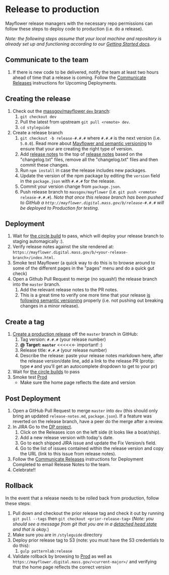 # Release to production
Mayflower release managers with the necessary repo permissions can follow these steps to deploy code to production (i.e. do a release).

*Note: the following steps assume that your local machine and repository is already set up and functioning according to our [Getting Started docs](../.github/CONTRIBUTING.md#getting-started).*

## Communicate to the team
1. If there is new code to be delivered, notify the team at least two hours ahead of time that a release is coming. Follow the [Communicate Releases](https://wiki.state.ma.us/display/massgovredesign/Communicating+Releases) instructions for Upcoming Deployments.

## Creating the release
1. Check out the [massgov/mayflower `dev` branch](https://github.com/massgov/mayflower/commits/dev):
    1. `git checkout dev`
    1. Pull the latest from upstream `git pull <remote> dev`.
    1. `cd styleguide`
1. Create a release branch
    1. `git checkout -b release-#.#.#` where `#.#.#` is the next version (i.e. `5.0.0`).  Read more about [Mayflower and semantic versioning](docs/versioning.md) to ensure that your are creating the right type of version.
    1. Add [release notes](https://github.com/massgov/mayflower/blob/dev/docs/change-log-instructions.md) to the top of [release notes](/release-notes.md) based on the "changelog.txt" files, remove all the "changelog.txt" files and then commit these changes.
    1. Run `npm install` in case the release includes new packages.
    1. Update the version of the npm package by editing the `version` field in the `package.json` with `#.#.#` for the release.
    1. Commit your version change from `package.json`.
    1. Push release branch to `massgov/mayflower` (i.e. `git push <remote> release-#.#.#`). *Note that once this release branch has been pushed to GitHub a `http://mayflower.digital.mass.gov/b/release-#.#.#` will be deployed to Production for testing.*

## Deployment  
1. Wait for [the circle build](https://circleci.com/gh/massgov/mayflower) to pass, which will deploy your release branch to staging automagically :).
1. Verify release notes against the site rendered at: `https://mayflower.digital.mass.gov/b/<your-release-branch>/index.html`.
1. Smoke test Mayflower (a quick way to do this is to browse around to some of the different pages in the "pages" menu and do a quick gut check)
1. Open a Github Pull Request to merge (no squash!) the release branch into the `master` branch.
    1. Add the relevant release notes to the PR notes.
    1. This is a great time to verify one more time that your release [is following semantic versioning](versioning.md) properly (i.e. not pushing out breaking changes in a minor release).

## Create a tag
1. [Create a production release](https://help.github.com/articles/creating-releases/) off the `master` branch in GitHub:
    1. Tag version: `#.#.#` (your release number)
    1. **@ Target: `master`** <<<<<<- important! :)
    1. Release title: `#.#.#` (your release number)
    1. Describe the release: paste your release notes markdown here, after the release version/date line, add a link to the release PR (protip: type `#` and you'll get an autocomplete dropdown to get to your pr)
1. Wait for [the circle builds](https://circleci.com/gh/massgov/mayflower) to pass
1. Smoke test [Prod](http://mayflower.digital.mass.gov)
    - Make sure the home page reflects the date and version

## Post Deployment
1. Open a GitHub Pull Request to merge `master` into `dev` (this should only bring an updated `release-notes.md`, `package.json`). If a feature was reverted on the release branch, have a peer do the merge after a review.
1. In JIRA Go to the [DP project](https://jira.state.ma.us/projects/DP/).
    1. Click on the Releases icon on the left side (it looks like a boat/ship).
    1. Add a new release version with today's date.
    1. Go to each shipped JIRA issue and update the Fix Version/s field.
    1. Go to the list of issues contained within the release version and copy the URL (link to this issue from release notes).
1. Follow the [Communicate Releases](https://wiki.state.ma.us/display/massgovredesign/Communicating+Releases) instructions for Deployment Completed to email Release Notes to the team.
1. Celebrate!!

## Rollback
In the event that a release needs to be rolled back from production, follow these steps:

1. Pull down and checkout the prior release tag and check it out by running `git pull --tags` then `git checkout <prior-release-tag>` (*Note: you should see a message from git that you are in a [detached head state](https://www.git-tower.com/learn/git/faq/detached-head-when-checkout-commit) and that is okay.*)
1. Make sure you are in `/styleguide` directory
1. Deploy prior release tag to S3 (note: you must have the S3 credentials to do this):
    1. `gulp patternlab:release`
1. Validate rollback by browsing to [Prod](http://mayflower.digital.mass.gov) as well as `https://mayflower.digital.mass.gov/<current-major>/` and verifying that the home page reflects the correct version
